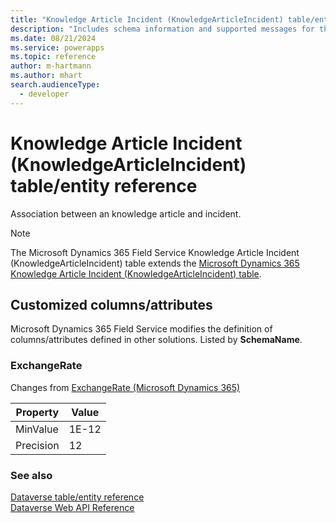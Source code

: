 ```yaml
---
title: "Knowledge Article Incident (KnowledgeArticleIncident) table/entity reference (Microsoft Dynamics 365 Field Service)"
description: "Includes schema information and supported messages for the Knowledge Article Incident (KnowledgeArticleIncident) table/entity with Microsoft Dynamics 365 Field Service."
ms.date: 08/21/2024
ms.service: powerapps
ms.topic: reference
author: m-hartmann
ms.author: mhart
search.audienceType: 
  - developer
---
```


# Knowledge Article Incident (KnowledgeArticleIncident) table/entity reference

Association between an knowledge article and incident.

> [!NOTE]
> The Microsoft Dynamics 365 Field Service Knowledge Article Incident (KnowledgeArticleIncident) table extends the [Microsoft Dynamics 365 Knowledge Article Incident (KnowledgeArticleIncident) table](/dynamics365/developer/entities//knowledgearticleincident).



## Customized columns/attributes

Microsoft Dynamics 365 Field Service modifies the definition of columns/attributes defined in other solutions. Listed by **SchemaName**.

### <a name="BKMK_ExchangeRate"></a> ExchangeRate

Changes from [ExchangeRate (Microsoft Dynamics 365)](/dynamics365/developer/entities//knowledgearticleincident#BKMK_ExchangeRate)

|Property|Value|
|---|---|
|MinValue|1E-12|
|Precision|12|




### See also

[Dataverse table/entity reference](../about-entity-reference.md)  
[Dataverse Web API Reference](/power-apps/developer/data-platform/webapi/reference/about)   

